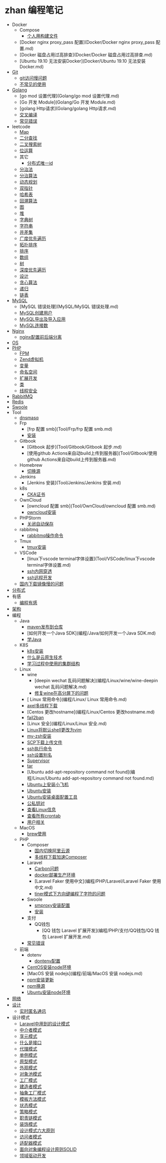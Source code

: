 # zhan 编程笔记

- Docker
  - Compose
    * [个人用构建文件](Docker/Docker-Compose/个人用构建文件.md)
  * [Docker nginx proxy_pass 配置](Docker/Docker nginx proxy_pass 配置.md)
  * [Docker 磁盘占用过高排查](Docker/Docker 磁盘占用过高排查.md)
  * [Ubuntu 19.10 无法安装Docker](Docker/Ubuntu 19.10 无法安装Docker.md)
- [Git](Git/Git.md)
  * [git访问慢问题](Git/git访问慢问题.md)
  * [不常见的使用](Git/不常见的使用.md)
- [Golang](Golang/Golang.md)
  * [go mod 设置代理](Golang/go mod 设置代理.md)
  * [Go 开发 Module](Golang/Go 开发 Module.md)
  * [golang Http请求](Golang/golang Http请求.md)
  * [交叉编译](Golang/交叉编译.md)
  * [常见错误](Golang/常见错误.md)
- leetcode
  - [Map](leetcode/Map/Map.md)
  - [二分查找](leetcode/二分查找/二分查找.md)
  - [二叉搜索树](leetcode/二叉搜索树/二叉搜索树.md)
  - [位运算](leetcode/位运算/位运算.md)
  - 其它
    * [分布式唯一id](leetcode/其它/分布式唯一id.md)
  - [分治法](leetcode/分治法/分治法.md)
  - [分治算法](leetcode/分治算法/分治算法.md)
  - [动态规划](leetcode/动态规划/动态规划.md)
  - [双指针](leetcode/双指针/双指针.md)
  - [哈希表](leetcode/哈希表/哈希表.md)
  - [回溯算法](leetcode/回溯算法/回溯算法.md)
  - [图](leetcode/图/图.md)
  - [堆](leetcode/堆/堆.md)
  - [字典树](leetcode/字典树/字典树.md)
  - [字符串](leetcode/字符串/字符串.md)
  - [并差集](leetcode/并差集/并差集.md)
  - [广度优先遍历](leetcode/广度优先遍历/广度优先遍历.md)
  - [拓扑排序](leetcode/拓扑排序/拓扑排序.md)
  - [排序](leetcode/排序/排序.md)
  - [数组](leetcode/数组/数组.md)
  - [树](leetcode/树/树.md)
  - [深度优先遍历](leetcode/深度优先遍历/深度优先遍历.md)
  - [设计](leetcode/设计/设计.md)
  - [贪心算法](leetcode/贪心算法/贪心算法.md)
  - [递归](leetcode/递归/递归.md)
  - [链表](leetcode/链表/链表.md)
- [MySQL](MySQL/MySQL.md)
  * [MySQL 错误处理](MySQL/MySQL 错误处理.md)
  * [MySQL创建用户](MySQL/MySQL创建用户.md)
  * [MySQL导出及导入应用](MySQL/MySQL导出及导入应用.md)
  * [MySQL连接数](MySQL/MySQL连接数.md)
- [Nginx](Nginx/Nginx.md)
  * [nginx配置前后端分离](Nginx/nginx配置前后端分离.md)
- [OS](OS/OS.md)
- [PHP](PHP/PHP.md)
  * [FPM](PHP/FPM.md)
  * [Zend虚拟机](PHP/Zend虚拟机.md)
  * [变量](PHP/变量.md)
  * [命名空间](PHP/命名空间.md)
  * [扩展开发](PHP/扩展开发.md)
  * [类](PHP/类.md)
  * [线程安全](PHP/线程安全.md)
- [RabbitMQ](RabbitMQ/RabbitMQ.md)
- [Redis](Redis/Redis.md)
- [Swoole](Swoole/Swoole.md)
- Tool
  - [dnsmasq](Tool/dnsmasq/dnsmasq.md)
  - Frp
    * [frp 配置 smb](Tool/Frp/frp 配置 smb.md)
    * [安装](Tool/Frp/安装.md)
  - Gitbook
    * [Gitbook 起步](Tool/Gitbook/Gitbook 起步.md)
    * [使用github Actions来自动build上传到服务器](Tool/Gitbook/使用github Actions来自动build上传到服务器.md)
  - Homebrew
    * [切换源](Tool/Homebrew/切换源.md)
  - Jenkins
    * [Jenkins 安装](Tool/Jenkins/Jenkins 安装.md)
  - k8s
    * [CKA证书](Tool/k8s/CKA证书.md)
  - OwnCloud
    * [owncloud 配置 smb](Tool/OwnCloud/owncloud 配置 smb.md)
    * [owncloud安装](Tool/OwnCloud/owncloud安装.md)
  - PHPStorm
    * [关闭自动保存](Tool/PHPStorm/关闭自动保存.md)
  - rabbitmq
    * [rabbitmq操作命令](Tool/rabbitmq/rabbitmq操作命令.md)
  - Tmux
    * [tmux安装](Tool/Tmux/tmux安装.md)
  - VSCode
    * [linux下vscode terminal字体设置](Tool/VSCode/linux下vscode terminal字体设置.md)
    * [ssh内网穿透](Tool/VSCode/ssh内网穿透.md)
    * [ssh远程开发](Tool/VSCode/ssh远程开发.md)
  * [国内下载镜像慢的问题](Tool/国内下载镜像慢的问题.md)
- [分布式](分布式/分布式.md)
- 有感
  * [编程有感](有感/编程有感.md)
- [架构](架构/架构.md)
- 编程
  - Java
    * [maven发布到仓库](编程/Java/maven发布到仓库.md)
    * [如何开发一个Java SDK](编程/Java/如何开发一个Java SDK.md)
    * [学Java](编程/Java/学Java.md)
  - K8S
    * [k8s安装](编程/K8S/k8s安装.md)
    * [什么是云原生技术](编程/K8S/什么是云原生技术.md)
    * [学习过程中使用的集群结构](编程/K8S/学习过程中使用的集群结构.md)
  - Linux
    - wine
      * [deepin wechat 乱码问题解决](编程/Linux/wine/wine-deepin wechat 乱码问题解决.md)
      * [修复wine在高分屏下的问题](编程/Linux/wine/修复wine在高分屏下的问题.md)
    * [ Linux 常用命令](编程/Linux/ Linux 常用命令.md)
    * [axel多线程下载](编程/Linux/axel多线程下载.md)
    * [Centos 更改hostname](编程/Linux/Centos 更改hostname.md)
    * [fail2ban](编程/Linux/fail2ban.md)
    * [Linux 安全](编程/Linux/Linux 安全.md)
    * [Linux将默认shell更改为vim](编程/Linux/Linux将默认shell更改为vim.md)
    * [my-zsh安装](编程/Linux/oh-my-zsh安装.md)
    * [SCP下载上传文件](编程/Linux/SCP下载上传文件.md)
    * [ssh执行命令](编程/Linux/ssh执行命令.md)
    * [ssh设置别名](编程/Linux/ssh设置别名.md)
    * [Supervisor](编程/Linux/Supervisor.md)
    * [tar](编程/Linux/tar.md)
    * [Ubuntu add-apt-repository command not found](编程/Linux/Ubuntu add-apt-repository command not found.md)
    * [Ubuntu上安装小飞机](编程/Linux/Ubuntu上安装小飞机.md)
    * [Ubuntu安装](编程/Linux/Ubuntu安装.md)
    * [Ubuntu安装桌面配置工具](编程/Linux/Ubuntu安装桌面配置工具.md)
    * [公私钥对](编程/Linux/公私钥对.md)
    * [查看Linux信息](编程/Linux/查看Linux信息.md)
    * [查看所有crontab](编程/Linux/查看所有crontab.md)
    * [用户相关](编程/Linux/用户相关.md)
  - MacOS
    * [brew使用](编程/MacOS/brew使用.md)
  - PHP
    - Composer
      * [国内切换阿里云源](编程/PHP/Composer/国内切换阿里云源.md)
      * [多线程下载加速Composer](编程/PHP/Composer/多线程下载加速Composer.md)
    - Laravel
      * [Carbon问题](编程/PHP/Laravel/Carbon问题.md)
      * [docker部署生产环境](编程/PHP/Laravel/docker部署生产环境.md)
      * [Laravel Faker 使用中文](编程/PHP/Laravel/Laravel Faker 使用中文.md)
      * [tiner模式下方向键编程了字符的问题](编程/PHP/Laravel/tiner模式下方向键编程了字符的问题.md)
    - Swoole
      * [smproxy安装配置](编程/PHP/Swoole/smproxy安装配置.md)
      * [安装](编程/PHP/Swoole/安装.md)
    - 支付
      - QQ钱包
        * [QQ 钱包 Laravel 扩展开发](编程/PHP/支付/QQ钱包/QQ 钱包 Laravel 扩展开发.md)
    * [常见错误](编程/PHP/常见错误.md)
  - 前端
    - dotenv
      * [dontenv配置](编程/前端/dotenv/dontenv配置.md)
    * [CentOS安装node环境](编程/前端/CentOS安装node环境.md)
    * [MacOS 安装 nodejs](编程/前端/MacOS 安装 nodejs.md)
    * [npm安装更新](编程/前端/npm安装更新.md)
    * [npm换源](编程/前端/npm换源.md)
    * [Ubuntu安装node环境](编程/前端/Ubuntu安装node环境.md)
- [网络](网络/网络.md)
- [设计](设计/设计.md)
  * [实时匿名通讯](设计/实时匿名通讯.md)
- 设计模式
  * [Laravel中用到的设计模式](设计模式/Laravel中用到的设计模式.md)
  * [中介者模式](设计模式/中介者模式.md)
  * [享元模式](设计模式/享元模式.md)
  * [什么是接口](设计模式/什么是接口.md)
  * [代理模式](设计模式/代理模式.md)
  * [单例模式](设计模式/单例模式.md)
  * [原型模式](设计模式/原型模式.md)
  * [外观模式](设计模式/外观模式.md)
  * [对象池模式](设计模式/对象池模式.md)
  * [工厂模式](设计模式/工厂模式.md)
  * [建造者模式](设计模式/建造者模式.md)
  * [抽象工厂模式](设计模式/抽象工厂模式.md)
  * [模板方法模式](设计模式/模板方法模式.md)
  * [状态模式](设计模式/状态模式.md)
  * [策略模式](设计模式/策略模式.md)
  * [职责链模式](设计模式/职责链模式.md)
  * [装饰模式](设计模式/装饰模式.md)
  * [设计模式六大原则](设计模式/设计模式六大原则.md)
  * [访问者模式](设计模式/访问者模式.md)
  * [适配器模式](设计模式/适配器模式.md)
  * [面向对象编程设计原则SOLID](设计模式/面向对象编程设计原则SOLID.md)
  * [领域驱动开发](设计模式/领域驱动开发.md)
